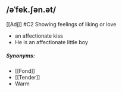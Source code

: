 ## /əˈfek.ʃən.ət/
[[Adj]]
#C2
Showing feelings of liking or love

- an affectionate kiss
- He is an affectionate little boy

##### Synonyms:
- [[Fond]]
- [[Tender]]
- Warm